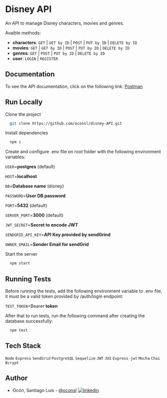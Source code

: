 
# Disney API

An API to manage Disney characters, movies and genres.

Avaible methods:

- **characters**: `GET` | `GET by ID` | `POST` | `PUT by ID` | `DELETE by ID`
- **movies**: `GET` | `GET by ID` | `POST` | `PUT by ID` | `DELETE by ID`
- **genres**: `GET` | `POST` | `PUT by ID` | `DELETE by ID`
- **user**: `LOGIN` | `REGISTER`
## Documentation

To see the API documentation, click on the following link: [Postman](https://documenter.getpostman.com/view/18628145/UyxjFm6x)
## Run Locally

Clone the project

```bash
  git clone https://github.com/oconsl/disney-API.git
```

Install dependencies

```bash
  npm i
```

Create and configure .env file on root folder with the following environment variables:

`USER`=**postgres**  (default)

`HOST`=**localhost**

`DB`=**Database name**  (disney)

`PASSWORD`=**User DB password**

`PORT`=**5432**  (default)

`SERVER_PORT`=**3000**  (default)

`JWT_SECRET`=**Secret to encode JWT**

`SENDGRID_API_KEY`=**API Key provided by sendGrind**

`OWNER_EMAIL`=**Sender Email for sendGrid**


Start the server

```bash
  npm start
```


## Running Tests

Before running the tests, add the following environment variable to .env file, it must be a valid token provided by /auth/login endpoint:

`TEST_TOKEN`=Bearer **token**

After that to run tests, run the following command after creating the database successfully:

```bash
  npm test
```


## Tech Stack

`Node` `Express` `SendGrid` `PostgreSQL` `Sequelize` `JWT` `JOI` `Express-jwt` `Mocha` `Chai` `Bcrypt`


## Author

- Ocón, Santiago Luis - [@oconsl](https://github.com/oconsl) [![linkedin](https://img.shields.io/badge/linkedin-0A66C2?style=for-the-badge&logo=linkedin&logoColor=white)](https://www.linkedin.com/in/ocon-santiago)

